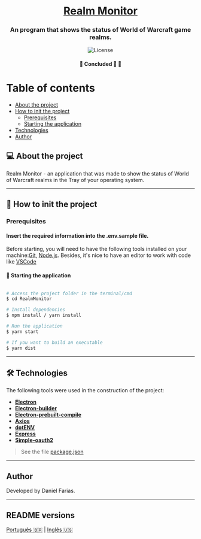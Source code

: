 <h1 align="center">
   <a href="#" alt="Realm Monitor">Realm Monitor</a>
</h1>

<h3 align="center">
   An program that shows the status of World of Warcraft game realms.
</h3>

<p align="center">
   <img alt="License" src="https://img.shields.io/badge/license-MIT-brightgreen">
</p>

<h4 align="center">
	🚧   Concluded 🚀   🚧
</h4>

Table of contents
=================
<!--ts-->
   * [About the project](#-about-the-project)
   * [How to init the project](#-how-to-init-the-project)
     * [Prerequisites](#prerequisites)
     * [Starting the application](#-starting-the-application)
   * [Technologies](#-technologies)
   * [Author](#author)
<!--te-->


## 💻 About the project

Realm Monitor - an application that was made to show the status of World of Warcraft realms in the Tray of your operating system.

---

## 🚀 How to init the project

### Prerequisites

#### Insert the required information into the .env.sample file.

Before starting, you will need to have the following tools installed on your machine:[Git](https://git-scm.com), [Node.js](https://nodejs.org/en/).
Besides, it's nice to have an editor to work with code like [VSCode](https://code.visualstudio.com/)

#### 🚀 Starting the application

```bash

# Access the project folder in the terminal/cmd
$ cd RealmMonitor

# Install dependencies
$ npm install / yarn install

# Run the application
$ yarn start

# If you want to build an executable
$ yarn dist
```

---

## 🛠 Technologies

The following tools were used in the construction of the project:

-   **[Electron](https://github.com/electron/electron)**
-   **[Electron-builder](https://github.com/electron-userland/electron-builder)**
-   **[Electron-prebuilt-compile](https://github.com/electron-userland/electron-prebuilt-compile)**
-   **[Axios](https://github.com/axios/axios)**
-   **[dotENV](https://github.com/motdotla/dotenv)**
-   **[Express](https://expressjs.com/)**
-   **[Simple-oauth2](https://github.com/lelylan/simple-oauth2)**

> See the file  [package.json](./package.json)

---

## Author

Developed by Daniel Farias.

---

## README versions

[Português 🇧🇷](./README.md)  |  [Inglês 🇺🇸](./README-en.md)